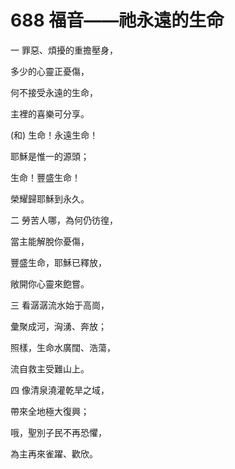 # 688 福音――祂永遠的生命

一 罪惡、煩擾的重擔壓身，

多少的心靈正憂傷，

何不接受永遠的生命，

主裡的喜樂可分享。

(和) 生命！永遠生命！

耶穌是惟一的源頭；

生命！豐盛生命！

榮耀歸耶穌到永久。

二 勞苦人哪，為何仍彷徨，

當主能解脫你憂傷，

豐盛生命，耶穌已釋放，

敞開你心靈來飽嘗。

三 看潺潺流水始于高崗，

彙聚成河，洶湧、奔放；

照樣，生命水廣闊、浩蕩，

流自救主受難山上。

四 像清泉澆灌乾旱之域，

帶來全地極大復興；

哦，聖別子民不再恐懼，

為主再來雀躍、歡欣。

